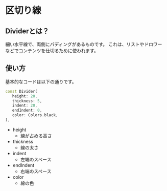 # 区切り線
## Dividerとは？
細い水平線で、両側にパディングがあるものです。
これは、リストやドロワーなどでコンテンツを仕切るために使われます。
## 使い方
基本的なコードは以下の通りです。
```dart
const Divider(
   height: 20,
   thickness: 5,
   indent: 20,
   endIndent: 0,
   color: Colors.black,
),
```
- height
  - 線が占める高さ
- thickness
  - 線の太さ
- indent
  - 左端のスペース
- endIndent
  - 右端のスペース
- color
  - 線の色

